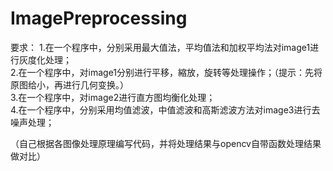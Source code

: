 # ImagePreprocessing

要求：
1.在一个程序中，分别采用最大值法，平均值法和加权平均法对image1进行灰度化处理；  
2.在一个程序中，对image1分别进行平移，縮放，旋转等处理操作；（提示：先将原图给小，再进行几何变换。）  
3.在一个程序中，对image2进行直方图均衡化处理；  
4.在一个程序中，分别采用均值滤波，中值滤波和高斯滤波方法对image3进行去噪声处理；  
  
（自己根据各图像处理原理编写代码，并将处理结果与opencv自带函数处理结果做对比）
